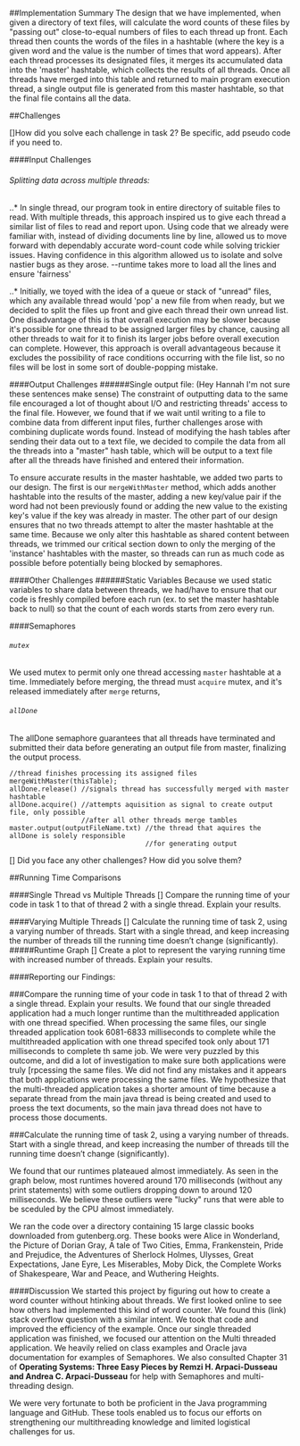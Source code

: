 ##Implementation Summary
The design that we have implemented, when given a directory of text files, will calculate the word counts of 
these files by "passing out" close-to-equal numbers of files to each thread up front. Each thread then counts 
the words of the files in a hashtable (where the key is a given word and the value is the number of times
that word appears). After each thread processes its designated files, it merges its accumulated data
into the 'master' hashtable, which collects the results of all threads. Once all threads have merged into 
this table and returned to main program execution thread, a single output file is generated from this master
hashtable, so that the final file contains all the data.

##Challenges

[]How did you solve each challenge in task 2? Be specific, add pseudo code if you need to.

####Input Challenges   
###### Splitting data across multiple threads:

   
..* In single thread, our program took in entire directory of suitable files to read. With multiple threads, 
this approach inspired us to give each thread a similar list of files to read and report upon. Using 
 code that we already were familiar with, instead of dividing documents line by line, allowed us to
move forward with dependably accurate word-count code while solving trickier issues. Having confidence in 
this algorithm allowed us to isolate and solve nastier bugs as they arose. --runtime takes more to 
load all the lines and ensure 'fairness'

..* Initially, we toyed with the idea of a queue or stack of "unread" files, which any available thread
 would 'pop' a new file from when ready, but we decided to split the files up front and give each thread 
 their own unread list. One disadvantage of this is that overall execution may be slower because it's 
 possible for one thread to be assigned larger files by chance, causing all other threads to wait for it to
 finish its larger jobs before overall execution can complete. However, this approach is overall advantageous
 because it excludes the possibility of race conditions occurring with the file list, so no files will be
 lost in some sort of double-popping mistake.
		
		 
####Output Challenges
######Single output file:  (Hey Hannah I'm not sure these sentences make sense)
The constraint of outputting data to the same file encouraged a lot of thought about I/O and restricting 
threads' access to the final file. However, we found that if we wait until writing to a file to combine data 
from different input files, further challenges arose with combining duplicate words found. Instead of modifying
the hash tables after sending their data out to a text file, we decided to compile the data from all 
the threads into a "master" hash table, which will be output to a text file after all the threads have
finished and entered their information.

To ensure accurate results in the master hashtable, we added two parts to our design.
The first is our `mergeWithMaster` method, which adds another hashtable into the results of the master,
 adding a new
key/value pair if the word had not been previously found or adding the new value to the existing key's value
if the key was already in master. The other part of our design ensures that no two threads attempt to alter
the master hashtable at the same time. Because we only alter this hashtable as shared content between threads,
we trimmed our critical section down to only the merging of the 'instance' hashtables with the master, 
so threads can run as much code as possible before potentially being blocked by semaphores.

####Other Challenges
######Static Variables
Because we used static variables to share data between threads, we had/have to ensure
that our code is freshly compiled before each run (ex. to set the master hashtable back to null) so that the
count of each words starts from zero every run.

####Semaphores
###### `mutex`
We used mutex to permit only one thread accessing `master` hashtable at a time. Immediately before merging,
the thread must `acquire` mutex, and it's released immediately after `merge` returns, 

###### `allDone`
The allDone semaphore guarantees that all threads have terminated and submitted their data before
generating an output file from master, finalizing the output process.

``` 
//thread finishes processing its assigned files
mergeWithMaster(thisTable);
allDone.release() //signals thread has successfully merged with master hashtable
allDone.acquire() //attempts aquisition as signal to create output file, only possible
                  //after all other threads merge tambles
master.output(outputFileName.txt) //the thread that aquires the allDone is solely responsible
                                  //for generating output
```

[] Did you face any other challenges? How did you solve them?

##Running Time Comparisons

####Single Thread vs Multiple Threads
[] Compare the running time of your code in task 1 to that of thread 2 with a single thread. Explain
your results.

####Varying Multiple Threads
[] Calculate the running time of task 2, using a varying number of threads. Start with a single
thread, and keep increasing the number of threads till the running time doesn’t change
(significantly).
#####Runtime Graph
[] Create a plot to represent the varying running time with increased number of threads. Explain
your results. 


####Reporting our Findings: 

###Compare the running time of your code in task 1 to that of thread 2 with a single thread. Explain
your results. 
We found that our single threaded application had a much longer runtime than the multithreaded application with one thread specified. When processing the same files, our single threaded application took 6081-6833 milliseconds to complete while the multithreaded application with one thread specifed took only about 171 milliseconds to complete th same job. We were very puzzled by this outcome, and did a lot of investigation to make sure both applications were truly [rpcessing the same files. We did not find any mistakes and it appears that both applications were processing the same files. We hypothesize that the multi-threaded application takes a shorter amount of time because a separate thread from the main java thread is being created and used to proess the text documents, so the main java thread does not have to process those documents. 


###Calculate the running time of task 2, using a varying number of threads. Start with a single
thread, and keep increasing the number of threads till the running time doesn’t change
(significantly). 

We found that our runtimes plateaued almost immediately. As seen in the graph below, most runtimes hovered around 170 milliseconds (without any print statements) with some outliers dropping down to around 120 milliseconds. We believe these outliers were "lucky" runs that were able to be sceduled by the CPU almost immediately. 

We ran the code over a directory containing 15 large classic books downloaded from gutenberg.org. These books were Alice in Wonderland, the Picture of Dorian Gray, A tale of Two Cities, Emma, Frankenstein, Pride and Prejudice, the Adventures of Sherlock Holmes, Ulysses, Great Expectations, Jane Eyre, Les Miserables, Moby Dick, the Complete Works of Shakespeare, War and Peace, and Wuthering Heights. 





####Discussion
We started this project by figuring out how to create a word counter without htinking about threads. We first looked online to see how others had implemented this kind of word counter. We found this (link) stack overflow question with a similar intent. We took that code and improved the efficiency of the example. Once our single threaded application was finished, we focused our attention on the Multi threaded application. We heavily relied on class examples and Oracle java documentation for examples of Semaphores. We also consulted Chapter 31 of **Operating Systems: Three Easy Pieces by Remzi H. Arpaci-Dusseau and Andrea C. Arpaci-Dusseau** for help with Semaphores and multi-threading design.

We were very fortunate to both be proficient in the Java programming language and GitHub. These tools enabled us to focus our efforts on strengthening our multithreading knowledge and limited logistical challenges for us. 



